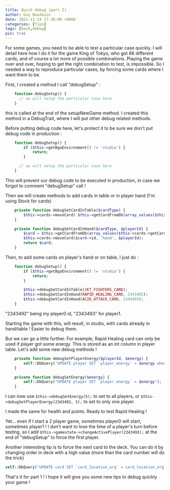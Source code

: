 ```yaml
---
title: Quick debug (part I)
author: Guy Baudouin
date: 2021-11-24 17:30:00 +0800
categories: [Tips]
tags: [back,debug]
pin: true
---
```


For some games, you need to be able to test a particular case quickly. 
I will detail here how I do it for the game King of Tokyo, who got 66 different cards, and of course a lot more of possible combinations. 
Playing the game over and over, hoping to get the right combination to test, is impossible.
So I needed a way to reproduce particular cases, by forcing some cards where I want them to be.

First, I created a method I call "debugSetup" :
```php
    function debugSetup() {
      // we will setup the particular case here
    }
```

this is called at the end of the setupNewGame method. I created this method in a DebugTrait, where I will put other debug related methods.

Before putting debug code here, let's protect it to be sure we don't put debug code in production :
```php
    function debugSetup() {
        if ($this->getBgaEnvironment() != 'studio') { 
            return;
        } 

      // we will setup the particular case here
    }
```
This will prevent our debug code to be executed in production, in case we forgot to comment "debugSetup" call !

Then we will create methods to add cards in table or in player hand (I'm using Stock for cards)

```php
    private function debugSetCardInTable($cardType) {
        $this->cards->moveCard( $this->getCardFromDb(array_values($this->cards->getCardsOfType($cardType))[0])->id, 'table');
    }

    private function debugSetCardInHand($cardType, $playerId) {
        $card = $this->getCardFromDb(array_values($this->cards->getCardsOfType($cardType))[0]);
        $this->cards->moveCard($card->id, 'hand', $playerId);
        return $card;
    }
```
Then, to add some cards on player's hand or on table, I just do :
```php
    function debugSetup() {
        if ($this->getBgaEnvironment() != 'studio') { 
            return;
        } 

        $this->debugSetCardInTable(JET_FIGHTERS_CARD);
        $this->debugSetCardInHand(RAPID_HEALING_CARD, 2343492);
        $this->debugSetCardInHand(ACID_ATTACK_CARD, 2343493);
    }
```
"2343492" being my player0 id, "2343493" for player1.

Starting the game with this, will result, in studio, with cards already in hand/table ! Easier to debug them.

But we can go a little further. For example, Rapid Healing card can only be used if player got some energy. This is stored as an int column in player table. Let's add some new debug methods !
```php
    private function debugSetPlayerEnergy($playerId, $energy) {
        self::DbQuery("UPDATE player SET `player_energy` = $energy where `player_id` = $playerId");
    }

    private function debugSetEnergy($energy) {
        self::DbQuery("UPDATE player SET `player_energy` = $energy");
    }
```

I can now use `$this->debugSetEnergy(5);` to set to all players, or `$this->debugSetPlayerEnergy(2343492, 5);` to set to only one player.

I made the same for health and points. Ready to test Rapid Healing !

Yet... even if I start a 2 player game, sometimes player0 will start, sometimes player1 ! I don't want to lose the time of a player's turn before testing, so I add `$this->gamestate->changeActivePlayer(2343493);` at the end of "debugSetup" to force the first player.

Another interesting tip is to force the next card to the deck. You can do it by changing order in deck with a high value (more than the card number will do the trick)
```php
self::DbQuery("UPDATE card SET `card_location_arg` = card_location_arg + 1000 where `card_type` = ".ZOMBIE_CARD);
``` 

That's it for part 1 ! I hope it will give you some new tips to debug quickly your game !
